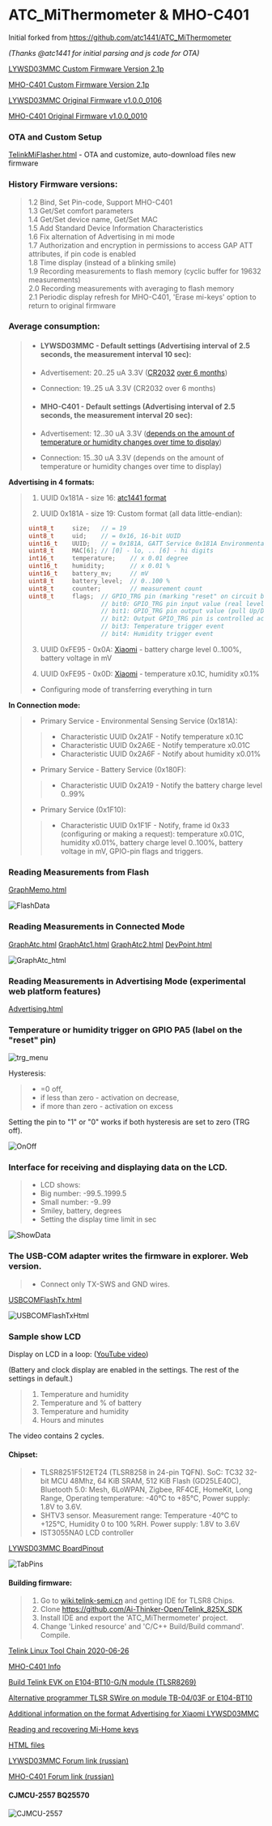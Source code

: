 # ATC_MiThermometer & MHO-C401


Initial forked from https://github.com/atc1441/ATC_MiThermometer

*(Thanks @atc1441 for initial parsing and js code for OTA)*

[LYWSD03MMC Custom Firmware Version 2.1p](https://github.com/pvvx/ATC_MiThermometer/raw/master/ATC_Thermometer21p.bin)

[MHO-C401 Custom Firmware Version 2.1p](https://github.com/pvvx/ATC_MiThermometer/raw/master/MHO_C401_v21p.bin)

[LYWSD03MMC Original Firmware v1.0.0_0106](https://github.com/pvvx/ATC_MiThermometer/raw/master/Original_OTA_Xiaomi_LYWSD03MMC_v1.0.0_0106.bin)

[MHO-C401 Original Firmware v1.0.0_0010](https://github.com/pvvx/ATC_MiThermometer/raw/master/Original_OTA_Xiaomi_MHO_C401_v1.0.0_0010.bin)

### OTA and Custom Setup
[TelinkMiFlasher.html](https://pvvx.github.io/ATC_MiThermometer/TelinkMiFlasher.html) - OTA and customize, auto-download files new firmware

### History Firmware versions:
>1.2  Bind, Set Pin-code, Support MHO-C401<br>
>1.3  Get/Set comfort parameters<br>
>1.4  Get/Set device name, Get/Set MAC<br>
>1.5  Add Standard Device Information Characteristics<br>
>1.6  Fix alternation of Advertising in mi mode<br>
>1.7  Authorization and encryption in permissions to access GAP ATT attributes, if pin code is enabled<br>
>1.8  Time display (instead of a blinking smile)<br>
>1.9  Recording measurements to flash memory (cyclic buffer for 19632 measurements)<br>
>2.0  Recording measurements with averaging to flash memory<br>
>2.1  Periodic display refresh for MHO-C401, 'Erase mi-keys' option to return to original firmware<br>

### Average consumption:
>* #### LYWSD03MMC - Default settings (Advertising interval of 2.5 seconds, the measurement interval 10 sec):
>
>* Advertisement: 20..25 uA 3.3V ([CR2032](https://github.com/pvvx/ATC_MiThermometer/issues/23#issuecomment-766898945) [over 6 months](https://github.com/pvvx/ATC_MiThermometer/issues/36))
>
>* Connection: 19..25 uA 3.3V (CR2032 over 6 months)
>
>* #### MHO-C401 - Default settings (Advertising interval of 2.5 seconds, the measurement interval 20 sec):
>
>* Advertisement: 12..30 uA 3.3V ([depends on the amount of temperature or humidity changes over time to display](https://pvvx.github.io/MHO_C401/power_altfw.html))
>
>* Connection: 15..30 uA 3.3V (depends on the amount of temperature or humidity changes over time to display)

**Advertising in 4 formats:**

>1. UUID 0x181A - size 16: [atc1441 format](https://github.com/atc1441/ATC_MiThermometer#advertising-format-of-the-custom-firmware) 
>
>2. UUID 0x181A - size 19: Custom format (all data little-endian):  
>
>   ```c
>   uint8_t     size;   // = 19
>   uint8_t     uid;    // = 0x16, 16-bit UUID
>   uint16_t    UUID;   // = 0x181A, GATT Service 0x181A Environmental Sensing
>   uint8_t     MAC[6]; // [0] - lo, .. [6] - hi digits
>   int16_t     temperature;    // x 0.01 degree
>   uint16_t    humidity;       // x 0.01 %
>   uint16_t    battery_mv;     // mV
>   uint8_t     battery_level;  // 0..100 %
>   uint8_t     counter;        // measurement count
>   uint8_t     flags;  // GPIO_TRG pin (marking "reset" on circuit board) flags: 
>                       // bit0: GPIO_TRG pin input value (real level)
>                       // bit1: GPIO_TRG pin output value (pull Up/Down)
>                       // bit2: Output GPIO_TRG pin is controlled according to the set parameters
>                       // bit3: Temperature trigger event
>                       // bit4: Humidity trigger event
>   ```
>
>3. UUID 0xFE95 - 0x0A: [Xiaomi](https://github.com/pvvx/ATC_MiThermometer/blob/master/InfoMijiaBLE/README.md) - battery charge level 0..100%, battery voltage in mV
>
>4. UUID 0xFE95 - 0x0D: [Xiaomi](https://github.com/pvvx/ATC_MiThermometer/blob/master/InfoMijiaBLE/README.md) - temperature x0.1C, humidity x0.1%
>
>+ Configuring mode of transferring everything in turn 

**In Connection mode:**

>+ Primary Service - Environmental Sensing Service (0x181A):
>> * Characteristic UUID 0x2A1F - Notify temperature x0.1C
>> * Characteristic UUID 0x2A6E - Notify temperature x0.01C
>> * Characteristic UUID 0x2A6F - Notify about humidity x0.01%
>+ Primary Service - Battery Service (0x180F):
>> * Characteristic UUID 0x2A19 - Notify the battery charge level 0..99%
>+ Primary Service (0x1F10):
>> * Characteristic UUID 0x1F1F - Notify, frame id 0x33 (configuring or making a request): temperature x0.01C, humidity x0.01%, battery charge level 0..100%, battery voltage in mV, GPIO-pin flags and triggers.

### Reading Measurements from Flash
[GraphMemo.html](https://pvvx.github.io/ATC_MiThermometer/GraphMemo.html)

![FlashData](https://github.com/pvvx/ATC_MiThermometer/blob/master/img/FlashData.gif)

### Reading Measurements in Connected Mode
[GraphAtc.html](https://pvvx.github.io/ATC_MiThermometer/GraphAtc.html)
[GraphAtc1.html](https://pvvx.github.io/ATC_MiThermometer/GraphAtc1.html)
[GraphAtc2.html](https://pvvx.github.io/ATC_MiThermometer/GraphAtc2.html)
[DevPoint.html](https://pvvx.github.io/ATC_MiThermometer/DevPoint.html)

![GraphAtc_html](https://github.com/pvvx/ATC_MiThermometer/blob/master/img/GraphAtc_html.gif) 

### Reading Measurements in Advertising Mode (experimental web platform features)
[Advertising.html](https://pvvx.github.io/ATC_MiThermometer/Advertising.html)

### Temperature or humidity trigger on GPIO PA5 (label on the "reset" pin)
![trg_menu](https://github.com/pvvx/ATC_MiThermometer/blob/master/img/trg_menu.gif)

Hysteresis: 
> * =0 off, 
> * if less than zero - activation on decrease, 
> * if more than zero - activation on excess

Setting the pin to "1" or "0" works if both hysteresis are set to zero (TRG off). 

![OnOff](https://github.com/pvvx/ATC_MiThermometer/blob/master/img/OnOff.gif)

### Interface for receiving and displaying data on the LCD.
>* LCD shows: 
> * Big number: -99.5..1999.5 
> * Small number: -9..99
> * Smiley, battery, degrees
> * Setting the display time limit in sec

![ShowData](https://github.com/pvvx/ATC_MiThermometer/blob/master/img/ShowData.gif) 

### The USB-COM adapter writes the firmware in explorer. Web version.
>* Connect only TX-SWS and GND wires.

[USBCOMFlashTx.html](https://pvvx.github.io/ATC_MiThermometer/USBCOMFlashTx.html)

![USBCOMFlashTxHtml](https://github.com/pvvx/ATC_MiThermometer/blob/master/img/USBCOMFlashTxHtml.gif)

### Sample show LCD

Display on LCD in a loop: ([YouTube video](https://youtu.be/HzYh1vq8ikM))

(Battery and clock display are enabled in the settings. The rest of the settings in default.)

> 1. Temperature and humidity
> 2. Temperature and % of battery
> 3. Temperature and humidity
> 4. Hours and minutes

The video contains 2 cycles.

#### Chipset:
> * TLSR8251F512ET24 (TLSR8258 in 24-pin TQFN). SoC: TC32 32-bit MCU 48Mhz, 64 KiB SRAM, 512 KiB Flash (GD25LE40C), Bluetooth 5.0: Mesh, 6LoWPAN, Zigbee, RF4CE, HomeKit, Long Range, Operating temperature: -40°C to +85°C, Power supply: 1.8V to 3.6V.
> * SHTV3 sensor. Measurement range: Temperature -40°C to +125°C, Humidity 0 to 100 %RH. Power supply: 1.8V to 3.6V
> * IST3055NA0 LCD controller 

[LYWSD03MMC BoardPinout](https://github.com/pvvx/ATC_MiThermometer/blob/master/BoardPinout)

![TabPins](https://github.com/pvvx/ATC_MiThermometer/blob/master/BoardPinout/TabPins.gif)

#### Building firmware:
> 1. Go to [wiki.telink-semi.cn](http://wiki.telink-semi.cn/wiki/IDE-and-Tools/IDE-for-TLSR8-Chips/) and getting IDE for TLSR8 Chips.
> 2. Clone https://github.com/Ai-Thinker-Open/Telink_825X_SDK
> 3. Install IDE and export the 'ATC_MiThermometer' project.
> 4. Change 'Linked resource' and 'C/C++ Build/Build command'. Compile.

[Telink Linux Tool Chain 2020-06-26](https://yadi.sk/d/pt_qTBB-t24i9A)

[MHO-C401 Info](https://pvvx.github.io/MHO_C401/)

[Build Telink EVK on E104-BT10-G/N module (TLSR8269)](https://github.com/pvvx/TLSR8269-EVK)

[Alternative programmer TLSR SWire on module TB-04/03F or E104-BT10](https://github.com/pvvx/TLSRPGM)

[Additional information on the format Advertising for Xiaomi LYWSD03MMC](https://github.com/Magalex2x14/LYWSD03MMC-info)

[Reading and recovering Mi-Home keys](https://github.com/pvvx/ATC_MiThermometer/blob/master/img/)

[HTML files](https://github.com/pvvx/pvvx.github.io/tree/master/ATC_MiThermometer)

[LYWSD03MMC Forum link (russian)](https://esp8266.ru/forum/threads/tlsr8251-lcd-termometr-lywsd03mmc-xiaomi-bluetooth-termometr.5263/)

[MHO-C401 Forum link (russian)](https://esp8266.ru/forum/threads/tlsr8251f512et24-e-inc-display-termometr-mho-c401-bluetooth-termometr.5446/)

#### CJMCU-2557 BQ25570

![CJMCU-2557](https://raw.githubusercontent.com/pvvx/pvvx.github.io/master/ATC_MiThermometer/img/CJMCU-2557.jpg)

